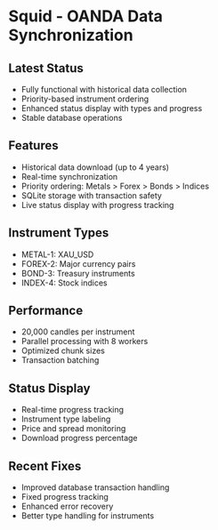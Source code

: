 # Squid - OANDA Data Synchronization

## Latest Status
- Fully functional with historical data collection
- Priority-based instrument ordering
- Enhanced status display with types and progress
- Stable database operations

## Features
- Historical data download (up to 4 years)
- Real-time synchronization
- Priority ordering: Metals > Forex > Bonds > Indices
- SQLite storage with transaction safety
- Live status display with progress tracking

## Instrument Types
- METAL-1: XAU_USD
- FOREX-2: Major currency pairs
- BOND-3: Treasury instruments
- INDEX-4: Stock indices

## Performance
- 20,000 candles per instrument
- Parallel processing with 8 workers
- Optimized chunk sizes
- Transaction batching

## Status Display
- Real-time progress tracking
- Instrument type labeling
- Price and spread monitoring
- Download progress percentage

## Recent Fixes
- Improved database transaction handling
- Fixed progress tracking
- Enhanced error recovery
- Better type handling for instruments